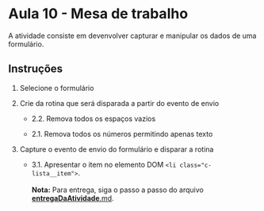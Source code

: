 # Aula 10 - Mesa de trabalho

A atividade consiste em devenvolver capturar e manipular os dados de uma formulário.
        
## Instruções

1. Selecione o formulário

2. Crie da rotina que será disparada a partir do evento de envio

    - 2.2. Remova todos os espaços vazios

    - 2.1. Remova todos os números permitindo apenas texto

3. Capture o evento de envio do formulário e disparar a rotina

    - 3.1. Apresentar o item no elemento DOM `<li class="c-lista__item">`.
<br><br>
**Nota:** Para entrega, siga o passo a passo do arquivo [__entregaDaAtividade__.md](https://gitlab.com/wssantanna/ctd-frontii/-/blob/main/10/mesa-de-trabalho/__entregaDaAtividade__.md).